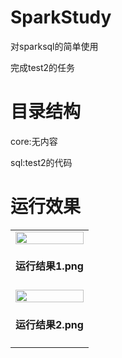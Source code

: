 # SparkStudy

对sparksql的简单使用

完成test2的任务



# 目录结构

core:无内容

sql:test2的代码

# 运行效果



<table>
    <tr>
        <td>
            <img src="http://quxjj6jyh.hn-bkt.clouddn.com/image/1.png" width="100%" height="100%">
            <h4 align="center">运行结果1.png</h4>
        </td>
    </tr>
	<tr>
        <td>
            <img src="http://quxjj6jyh.hn-bkt.clouddn.com/image/2.png" width="100%" height="100%">
            <h4 align="center">运行结果2.png</h4>
        </td>
    </tr>
</table>








